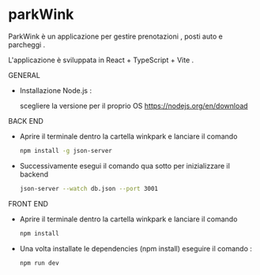 # parkWink

ParkWink è un applicazione per gestire prenotazioni , posti auto e parcheggi .

L'applicazione è sviluppata in React + TypeScript + Vite .

GENERAL 

- Installazione Node.js :

  scegliere la versione per il proprio OS  https://nodejs.org/en/download




BACK END 

- Aprire il terminale dentro la cartella winkpark e lanciare il comando 


  ```bash
  npm install -g json-server

  ```


- Successivamente esegui il comando qua sotto per inizializzare il backend

  ```bash
  json-server --watch db.json --port 3001

  ```



FRONT END 



- Aprire il terminale dentro la cartella winkpark e lanciare il comando 

  ```bash
  npm install
  ```

- Una volta installate le dependencies (npm install)  eseguire il comando :
  ```bash
  npm run dev 
  ```
